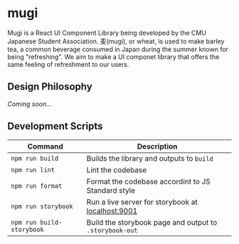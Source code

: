 # mugi
Mugi is a React UI Component Library being developed by the CMU Japanese Student Association. 
麦(mugi), or wheat, is used to make barley tea, a common beverage consumed in Japan during the
summer known for being "refreshing". We aim to make a UI componet library that offers the same
feeling of refreshment to our users.

## Design Philosophy
*Coming soon...*

## Development Scripts
Command | Description
--- | ---
`npm run build` | Builds the library and outputs to `build`
`npm run lint` | Lint the codebase
`npm run format` | Format the codebase accordint to JS Standard style
`npm run storybook` | Run a live server for storybook at [localhost:9001](http://localhost:9001)
`npm run build-storybook`| Build the storybook page and output to `.storybook-out`
